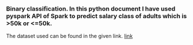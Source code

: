 ### Binary classification. In this python document I have used pyspark API of Spark to predict salary class of adults which is >50k or <=50k.
The dataset used can be found in the given link.
[link]("https://raw.githubusercontent.com/guru99-edu/R-Programming/master/adult_data.csv")

